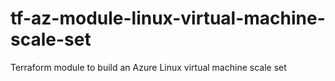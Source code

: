 # tf-az-module-linux-virtual-machine-scale-set
Terraform module to build an Azure Linux virtual machine scale set
